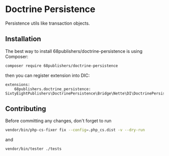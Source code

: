 # Doctrine Persistence

Persistence utils like transaction objects.

## Installation

The best way to install 68publishers/doctrine-persistence is using Composer:

```bash
composer require 68publishers/doctrine-persistence
```

then you can register extension into DIC:

```neon
extensions:
    68publishers.doctrine_persistence: SixtyEightPublishers\DoctrinePersistence\Bridge\Nette\DI\DoctrinePersistenceExtension
```

## Contributing

Before committing any changes, don't forget to run

```bash
vendor/bin/php-cs-fixer fix --config=.php_cs.dist -v --dry-run
```

and

```bash
vendor/bin/tester ./tests
```
